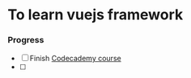 # To learn vuejs framework

### Progress
- [ ] Finish [Codecademy course](https://www.codecademy.com/courses/learn-vue-js/lessons/vue-introduction/exercises/front-end-frameworks#)
- [ ]